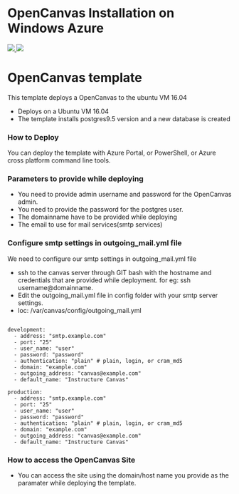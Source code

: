 # OpenCanvas Installation on Windows Azure
<a href="https://portal.azure.com/#create/Microsoft.Template/uri/https%3A%2F%2Fraw.githubusercontent.com%2Fgopikap%2Fazure-quickstart-templates%2Fmaster%2FOpenCanvas-LMS%2Fazuredeploy.json" target="_blank">
    <img src="http://azuredeploy.net/deploybutton.png"/>
</a>
<a href="http://armviz.io/#/?load=https%3A%2F%2Fraw.githubusercontent.com%2Fgopikap%2Fazure-quickstart-templates%2Fmaster%2FOpenCanvas-LMS%2Fazuredeploy.json" target="_blank">
    <img src="http://armviz.io/visualizebutton.png"/>
</a>

# OpenCanvas template 

This template deploys a OpenCanvas to the ubuntu VM 16.04
* Deploys on a Ubuntu VM 16.04
* The template installs postgres9.5 version and a new database is created


### How to Deploy
You can deploy the template with Azure Portal, or PowerShell, or Azure cross platform command line tools.

### Parameters to provide while deploying
* You need to provide admin username and password for the OpenCanvas admin.
* You need to provide the password for the postgres user.
* The domainname have to be provided while deploying
* The email to use for mail services(smtp services)

### Configure smtp settings in outgoing_mail.yml file

We need to configure our smtp settings in outgoing_mail.yml file
* ssh to the canvas server through GIT bash with the hostname  and credentials that are provided while deployment.
for eg: ssh username@domainname.
* Edit the outgoing_mail.yml file in config folder with your smtp server settings.
* loc: /var/canvas/config/outgoing_mail.yml
<pre><code>
development:
  - address: "smtp.example.com"
  - port: "25"
  - user_name: "user"
  - password: "password"
  - authentication: "plain" # plain, login, or cram_md5
  - domain: "example.com"
  - outgoing_address: "canvas@example.com"
  - default_name: "Instructure Canvas"
  
production:
  - address: "smtp.example.com"
  - port: "25"
  - user_name: "user"
  - password: "password"
  - authentication: "plain" # plain, login, or cram_md5
  - domain: "example.com"
  - outgoing_address: "canvas@example.com"
  - default_name: "Instructure Canvas"
</code></pre>

### How to access the OpenCanvas Site
* You can access the site using the domain/host name you provide as the paramater while deploying the template. 

